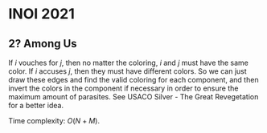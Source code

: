 # INOI 2021

## 2? Among Us
If $i$ vouches for $j$, then no matter the coloring, $i$ and $j$ must have the same color. If $i$ accuses $j$, then they must have different colors. So we can just draw these edges and find the valid coloring for each component, and then invert the colors in the component if necessary in order to ensure the maximum amount of parasites. See USACO Silver - The Great Revegetation for a better idea.

Time complexity: $O(N+M)$.